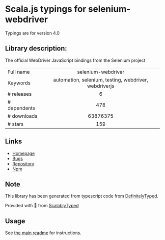 
# Scala.js typings for selenium-webdriver

Typings are for version 4.0

## Library description:
The official WebDriver JavaScript bindings from the Selenium project

|                    |                 |
| ------------------ | :-------------: |
| Full name          | selenium-webdriver |
| Keywords           | automation, selenium, testing, webdriver, webdriverjs |
| # releases         | 6 |
| # dependents       | 478 |
| # downloads        | 63876375 |
| # stars            | 159 |

## Links
- [Homepage](https://github.com/SeleniumHQ/selenium)
- [Bugs](https://github.com/SeleniumHQ/selenium/issues)
- [Repository](https://github.com/SeleniumHQ/selenium)
- [Npm](https://www.npmjs.com/package/selenium-webdriver)
    


## Note
This library has been generated from typescript code from [DefinitelyTyped](https://definitelytyped.org).

Provided with :purple_heart: from [ScalablyTyped](https://github.com/oyvindberg/ScalablyTyped)

## Usage
See [the main readme](../../readme.md) for instructions.


